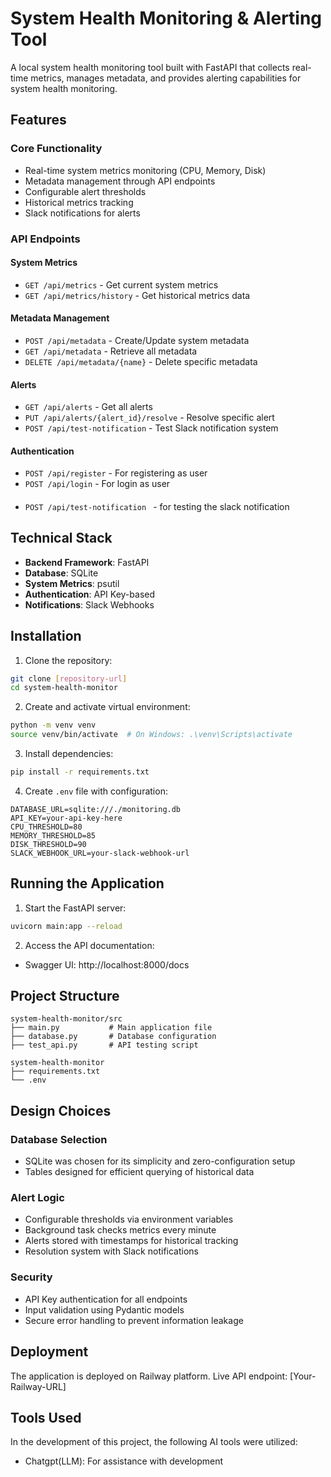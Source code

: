 # System Health Monitoring & Alerting Tool

A local system health monitoring tool built with FastAPI that collects real-time metrics, manages metadata, and provides alerting capabilities for system health monitoring.

## Features

### Core Functionality
- Real-time system metrics monitoring (CPU, Memory, Disk)
- Metadata management through API endpoints
- Configurable alert thresholds
- Historical metrics tracking
- Slack notifications for alerts

### API Endpoints

#### System Metrics
- `GET /api/metrics` - Get current system metrics
- `GET /api/metrics/history` - Get historical metrics data

#### Metadata Management
- `POST /api/metadata` - Create/Update system metadata
- `GET /api/metadata` - Retrieve all metadata
- `DELETE /api/metadata/{name}` - Delete specific metadata

#### Alerts
- `GET /api/alerts` - Get all alerts
- `PUT /api/alerts/{alert_id}/resolve` - Resolve specific alert
- `POST /api/test-notification` - Test Slack notification system

#### Authentication
- `POST /api/register` - For registering as user
- `POST /api/login` - For login as user
####
- `POST /api/test-notification ` - for testing the slack notification
## Technical Stack

- **Backend Framework**: FastAPI
- **Database**: SQLite
- **System Metrics**: psutil
- **Authentication**: API Key-based
- **Notifications**: Slack Webhooks

## Installation

1. Clone the repository:
```bash
git clone [repository-url]
cd system-health-monitor
```

2. Create and activate virtual environment:
```bash
python -m venv venv
source venv/bin/activate  # On Windows: .\venv\Scripts\activate
```

3. Install dependencies:
```bash
pip install -r requirements.txt
```

4. Create `.env` file with configuration:
```env
DATABASE_URL=sqlite:///./monitoring.db
API_KEY=your-api-key-here
CPU_THRESHOLD=80
MEMORY_THRESHOLD=85
DISK_THRESHOLD=90
SLACK_WEBHOOK_URL=your-slack-webhook-url
```

## Running the Application

1. Start the FastAPI server:
```bash
uvicorn main:app --reload
```

2. Access the API documentation:
- Swagger UI: http://localhost:8000/docs




## Project Structure
```
system-health-monitor/src
├── main.py           # Main application file
├── database.py       # Database configuration
├── test_api.py       # API testing script

system-health-monitor
├── requirements.txt
└── .env
```

## Design Choices

### Database Selection
- SQLite was chosen for its simplicity and zero-configuration setup
- Tables designed for efficient querying of historical data

### Alert Logic
- Configurable thresholds via environment variables
- Background task checks metrics every minute
- Alerts stored with timestamps for historical tracking
- Resolution system with Slack notifications

### Security
- API Key authentication for all endpoints
- Input validation using Pydantic models
- Secure error handling to prevent information leakage

## Deployment

The application is deployed on Railway platform. Live API endpoint: [Your-Railway-URL]

## Tools Used

In the development of this project, the following AI tools were utilized:
- Chatgpt(LLM): For assistance with development 


